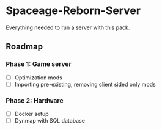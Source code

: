 # Spaceage-Reborn-Server

Everything needed to run a server with this pack.

## Roadmap

### Phase 1: Game server

- [ ] Optimization mods
- [ ] Importing pre-existing, removing client sided only mods

### Phase 2: Hardware

- [ ] Docker setup
- [ ] Dynmap with SQL database
